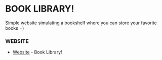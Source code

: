 # BOOK LIBRARY!

Simple website simulating a bookshelf where you can store your favorite books =)

### WEBSITE

* [Website](https://covicale.github.io/Book-Library/) - Book Library!